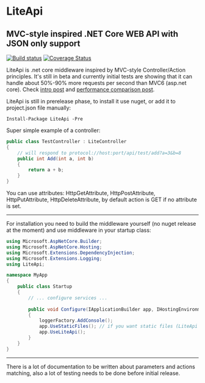 # LiteApi

## MVC-style inspired .NET Core WEB API with JSON only support

[![Build status](https://ci.appveyor.com/api/projects/status/5crmsp0tfgduwcvo?svg=true)](https://ci.appveyor.com/project/ProjectMona/liteapi) [![Coverage Status](https://img.shields.io/coveralls/stanac/LiteApi/master.svg?maxAge=900)](https://coveralls.io/github/stanac/LiteApi?&branch=master)

LiteApi is .net core middleware inspired by MVC-style Controller/Action principles.
It's still in beta and currently initial tests are showing that it can handle about 50%-90%
more requests per second than MVC6 (asp.net core). Check [intro post](http://stanacev.com/2016/09/06/liteapi-alternative-web-api-net-core-middleware-intro/) and [performance comparison post](http://stanacev.com/2016/09/08/liteapi-performance-comparison/).

LiteApi is still in prerelease phase, to install it use nuget, or add it to project.json file manually:

```
Install-Package LiteApi -Pre
```

Super simple example of a controller: 

``` cs
public class TestController : LiteController
{
    // will respond to protocol://host:port/api/test/add?a=3&b=8
    public int Add(int a, int b)
    {
        return a + b;
    }
}
``` 

You can use attributes: HttpGetAttribute, HttpPostAttribute, HttpPutAttribute, 
HttpDeleteAttribute, by default action is GET if no attribute is set.

---

For installation you need to build the middleware yourself (no nuget release at the moment)
and use middleware in your startup class:

``` cs
using Microsoft.AspNetCore.Builder;
using Microsoft.AspNetCore.Hosting;
using Microsoft.Extensions.DependencyInjection;
using Microsoft.Extensions.Logging;
using LiteApi;

namespace MyApp
{
    public class Startup
    {
        // ... configure services ...
        
        public void Configure(IApplicationBuilder app, IHostingEnvironment env, ILoggerFactory loggerFactory)
        {
            loggerFactory.AddConsole();
            app.UseStaticFiles(); // if you want static files (LiteApi does not support static files by itself)
            app.UseLiteApi();
        }
    }
}
```

---

There is a lot of documentation to be written about parameters and actions matching,
also a lot of testing needs to be done before initial release.

